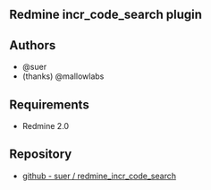 Redmine incr_code_search plugin
-----------------------------

Authors
-----------------------------

* @suer
* (thanks) @mallowlabs

Requirements
----------------------------

* Redmine 2.0

Repository
----------------------------

 * [github - suer / redmine\_incr\_code\_search](https://github.com/suer/redmine_incr_code_search)

